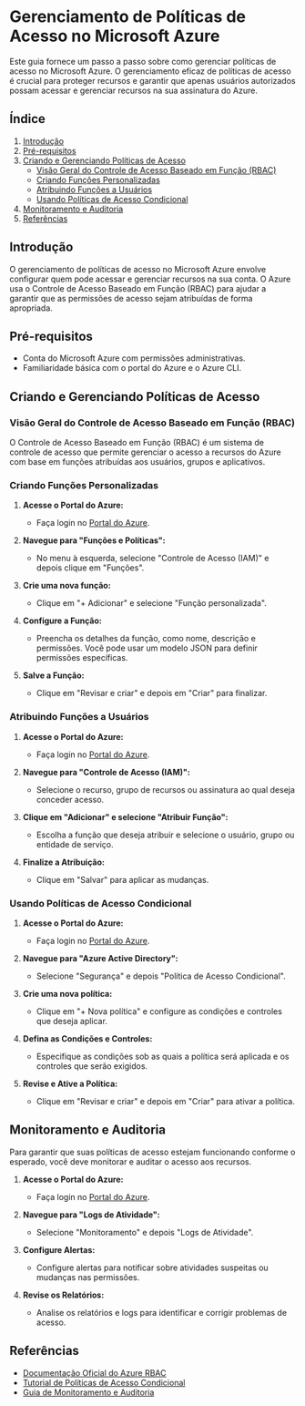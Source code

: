 
# Gerenciamento de Políticas de Acesso no Microsoft Azure

Este guia fornece um passo a passo sobre como gerenciar políticas de acesso no Microsoft Azure. O gerenciamento eficaz de políticas de acesso é crucial para proteger recursos e garantir que apenas usuários autorizados possam acessar e gerenciar recursos na sua assinatura do Azure.

## Índice

1. [Introdução](#introdução)
2. [Pré-requisitos](#pré-requisitos)
3. [Criando e Gerenciando Políticas de Acesso](#criando-e-gerenciando-políticas-de-acesso)
   - [Visão Geral do Controle de Acesso Baseado em Função (RBAC)](#visão-geral-do-controle-de-acesso-baseado-em-função-rbac)
   - [Criando Funções Personalizadas](#criando-funções-personalizadas)
   - [Atribuindo Funções a Usuários](#atribuindo-funções-a-usuários)
   - [Usando Políticas de Acesso Condicional](#usando-políticas-de-acesso-condicional)
4. [Monitoramento e Auditoria](#monitoramento-e-auditoria)
5. [Referências](#referências)

## Introdução

O gerenciamento de políticas de acesso no Microsoft Azure envolve configurar quem pode acessar e gerenciar recursos na sua conta. O Azure usa o Controle de Acesso Baseado em Função (RBAC) para ajudar a garantir que as permissões de acesso sejam atribuídas de forma apropriada.

## Pré-requisitos

- Conta do Microsoft Azure com permissões administrativas.
- Familiaridade básica com o portal do Azure e o Azure CLI.

## Criando e Gerenciando Políticas de Acesso

### Visão Geral do Controle de Acesso Baseado em Função (RBAC)

O Controle de Acesso Baseado em Função (RBAC) é um sistema de controle de acesso que permite gerenciar o acesso a recursos do Azure com base em funções atribuídas aos usuários, grupos e aplicativos.

### Criando Funções Personalizadas

1. **Acesse o Portal do Azure:**
   - Faça login no [Portal do Azure](https://portal.azure.com/).

2. **Navegue para "Funções e Políticas":**
   - No menu à esquerda, selecione "Controle de Acesso (IAM)" e depois clique em "Funções".

3. **Crie uma nova função:**
   - Clique em "+ Adicionar" e selecione "Função personalizada".

4. **Configure a Função:**
   - Preencha os detalhes da função, como nome, descrição e permissões. Você pode usar um modelo JSON para definir permissões específicas.

5. **Salve a Função:**
   - Clique em "Revisar e criar" e depois em "Criar" para finalizar.

### Atribuindo Funções a Usuários

1. **Acesse o Portal do Azure:**
   - Faça login no [Portal do Azure](https://portal.azure.com/).

2. **Navegue para "Controle de Acesso (IAM)":**
   - Selecione o recurso, grupo de recursos ou assinatura ao qual deseja conceder acesso.

3. **Clique em "Adicionar" e selecione "Atribuir Função":**
   - Escolha a função que deseja atribuir e selecione o usuário, grupo ou entidade de serviço.

4. **Finalize a Atribuição:**
   - Clique em "Salvar" para aplicar as mudanças.

### Usando Políticas de Acesso Condicional

1. **Acesse o Portal do Azure:**
   - Faça login no [Portal do Azure](https://portal.azure.com/).

2. **Navegue para "Azure Active Directory":**
   - Selecione "Segurança" e depois "Política de Acesso Condicional".

3. **Crie uma nova política:**
   - Clique em "+ Nova política" e configure as condições e controles que deseja aplicar.

4. **Defina as Condições e Controles:**
   - Especifique as condições sob as quais a política será aplicada e os controles que serão exigidos.

5. **Revise e Ative a Política:**
   - Clique em "Revisar e criar" e depois em "Criar" para ativar a política.

## Monitoramento e Auditoria

Para garantir que suas políticas de acesso estejam funcionando conforme o esperado, você deve monitorar e auditar o acesso aos recursos.

1. **Acesse o Portal do Azure:**
   - Faça login no [Portal do Azure](https://portal.azure.com/).

2. **Navegue para "Logs de Atividade":**
   - Selecione "Monitoramento" e depois "Logs de Atividade".

3. **Configure Alertas:**
   - Configure alertas para notificar sobre atividades suspeitas ou mudanças nas permissões.

4. **Revise os Relatórios:**
   - Analise os relatórios e logs para identificar e corrigir problemas de acesso.

## Referências

- [Documentação Oficial do Azure RBAC](https://docs.microsoft.com/azure/role-based-access-control/overview)
- [Tutorial de Políticas de Acesso Condicional](https://docs.microsoft.com/azure/active-directory/conditional-access/)
- [Guia de Monitoramento e Auditoria](https://docs.microsoft.com/azure/azure-monitor/)